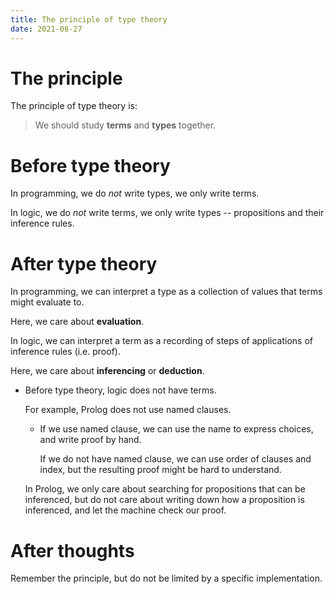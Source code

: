 ```yaml
---
title: The principle of type theory
date: 2021-08-27
---
```


# The principle

The principle of type theory is:

> We should study **terms** and **types** together.

# Before type theory

In programming, we do _not_ write types, we only write terms.

In logic, we do _not_ write terms, we only write types
-- propositions and their inference rules.

# After type theory

In programming, we can interpret a type as a collection of values that terms might evaluate to.

Here, we care about **evaluation**.

In logic, we can interpret a term as a recording of steps of applications of inference rules (i.e. proof).

Here, we care about **inferencing** or **deduction**.

- Before type theory, logic does not have terms.

  For example, Prolog does not use named clauses.

  - If we use named clause, we can use the name to express choices, and write proof by hand.

    If we do not have named clause, we can use order of clauses and index,
    but the resulting proof might be hard to understand.

  In Prolog, we only care about searching for propositions that can be inferenced,
  but do not care about writing down how a proposition is inferenced,
  and let the machine check our proof.

# After thoughts

Remember the principle, but do not be limited by a specific implementation.
